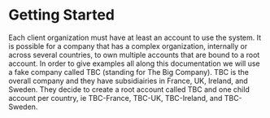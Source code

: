 # Getting Started

Each client organization must have at least an account to use the system. It is possible for a company that has a complex organization, internally or across several countries, to own multiple accounts that are bound to a root account. In order to give examples all along this documentation we will use a fake company called TBC (standing for The Big Company). TBC is the overall company and they have subsidiairies in France, UK, Ireland, and Sweden. They decide to create a root account called TBC and one child account per country, ie TBC-France, TBC-UK, TBC-Ireland, and TBC-Sweden.
